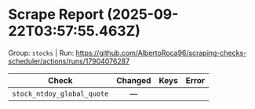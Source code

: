 # Scrape Report (2025-09-22T03:57:55.463Z)

Group: `stocks`  |  Run: https://github.com/AlbertoRoca96/scraping-checks-scheduler/actions/runs/17904076287

| Check | Changed | Keys | Error |
|---|:---:|:--|:--|
| `stock_ntdoy_global_quote` | — |  |  |
